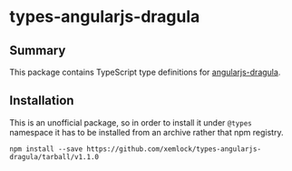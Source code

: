 # types-angularjs-dragula

## Summary

This package contains TypeScript type definitions for [angularjs-dragula](https://github.com/bevacqua/angularjs-dragula).

## Installation

This is an unofficial package, so in order to install it under `@types` namespace it has to be installed from an archive rather that npm registry.

```
npm install --save https://github.com/xemlock/types-angularjs-dragula/tarball/v1.1.0
```
